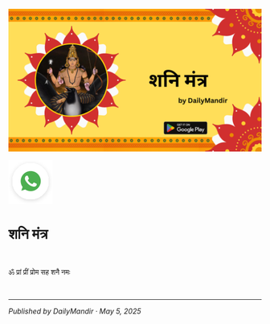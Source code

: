 <!-- Banner SVG -->
![Banner](https://raw.githubusercontent.com/anandwana001/content-repo/refs/heads/main/navgrah_mantra_trantric/shani/shani_grah_mantra_banner.png)

<!-- Share & WhatsApp icons as SVG -->
<a href="https://api.whatsapp.com/send?text=Check%20out%20this%20article%20in%20the%20Daily%20Mandir%20app%3A%20https%3A%2F%2Fwww.dailymandir.com%2Farticles%3FcontentUrl%3Dhttps%253A%252F%252Fraw.githubusercontent.com%252Fanandwana001%252Fcontent-repo%252Frefs%252Fheads%252Fmain%252Fstrotra%252Fnav_grah_strotra%252Fketu%252Fketu_strotra.md%26title%3DKetu%2520Strotra">
  <img src="https://raw.githubusercontent.com/anandwana001/content-repo/refs/heads/main/assets/ic_wtsapp_share_rounded.svg" alt="WhatsApp"/>
</a>


<br>

# शनि मंत्र

<br>                                                    

ॐ प्रां प्रीं प्रोम सह शनै नमः

<br>

---

*Published by DailyMandir · May 5, 2025*


